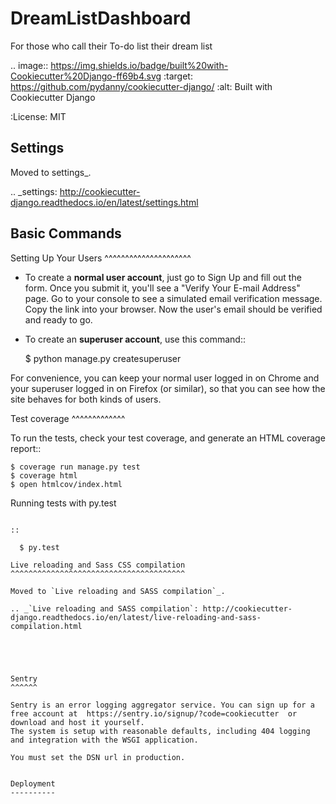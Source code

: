 DreamListDashboard
==================

For those who call their To-do list their dream list

.. image:: https://img.shields.io/badge/built%20with-Cookiecutter%20Django-ff69b4.svg
     :target: https://github.com/pydanny/cookiecutter-django/
     :alt: Built with Cookiecutter Django


:License: MIT


Settings
--------

Moved to settings_.

.. _settings: http://cookiecutter-django.readthedocs.io/en/latest/settings.html

Basic Commands
--------------

Setting Up Your Users
^^^^^^^^^^^^^^^^^^^^^

* To create a **normal user account**, just go to Sign Up and fill out the form. Once you submit it, you'll see a "Verify Your E-mail Address" page. Go to your console to see a simulated email verification message. Copy the link into your browser. Now the user's email should be verified and ready to go.

* To create an **superuser account**, use this command::

    $ python manage.py createsuperuser

For convenience, you can keep your normal user logged in on Chrome and your superuser logged in on Firefox (or similar), so that you can see how the site behaves for both kinds of users.

Test coverage
^^^^^^^^^^^^^

To run the tests, check your test coverage, and generate an HTML coverage report::

    $ coverage run manage.py test
    $ coverage html
    $ open htmlcov/index.html

Running tests with py.test
~~~~~~~~~~~~~~~~~~~~~~~~~~

::

  $ py.test

Live reloading and Sass CSS compilation
^^^^^^^^^^^^^^^^^^^^^^^^^^^^^^^^^^^^^^^

Moved to `Live reloading and SASS compilation`_.

.. _`Live reloading and SASS compilation`: http://cookiecutter-django.readthedocs.io/en/latest/live-reloading-and-sass-compilation.html





Sentry
^^^^^^

Sentry is an error logging aggregator service. You can sign up for a free account at  https://sentry.io/signup/?code=cookiecutter  or download and host it yourself.
The system is setup with reasonable defaults, including 404 logging and integration with the WSGI application.

You must set the DSN url in production.


Deployment
----------



